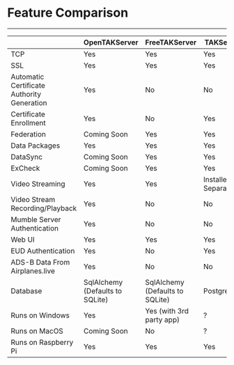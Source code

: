 # Feature Comparison

***

|                                            | OpenTAKServer                   | FreeTAKServer                   | TAKServer            |
|--------------------------------------------|---------------------------------|---------------------------------|----------------------|
| TCP                                        | Yes                             | Yes                             | Yes                  |
| SSL                                        | Yes                             | Yes                             | Yes                  |
| Automatic Certificate Authority Generation | Yes                             | No                              | No                   |
| Certificate Enrollment                     | Yes                             | No                              | Yes                  |
| Federation                                 | Coming Soon                     | Yes                             | Yes                  |
| Data Packages                              | Yes                             | Yes                             | Yes                  |
| DataSync                                   | Coming Soon                     | Yes                             | Yes                  |
| ExCheck                                    | Coming Soon                     | Yes                             | Yes                  |
| Video Streaming                            | Yes                             | Yes                             | Installed Separately |
| Video Stream Recording/Playback            | Yes                             | No                              | No                   |
| Mumble Server Authentication               | Yes                             | No                              | No                   |
| Web UI                                     | Yes                             | Yes                             | Yes                  |
| EUD Authentication                         | Yes                             | No                              | Yes                  |
| ADS-B Data From Airplanes.live             | Yes                             | No                              | No                   |
| Database                                   | SqlAlchemy (Defaults to SQLite) | SqlAlchemy (Defaults to SQLite) | PostgreSQL           |
| Runs on Windows                            | Yes                             | Yes (with 3rd party app)        | ?                    |
| Runs on MacOS                              | Coming Soon                     | No                              | ?                    |
| Runs on Raspberry Pi                       | Yes                             | Yes                             | Yes                  |